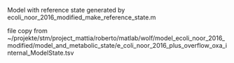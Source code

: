 Model with reference state generated by ecoli_noor_2016_modified_make_reference_state.m

file copy from ~/projekte/stm/project_mattia/roberto/matlab/wolf/model_ecoli_noor_2016_modified/model_and_metabolic_state/e_coli_noor_2016_plus_overflow_oxa_internal_ModelState.tsv